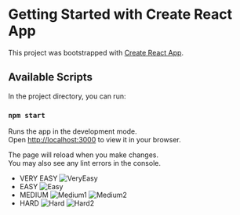 # Getting Started with Create React App

This project was bootstrapped with [Create React App](https://github.com/facebook/create-react-app).

## Available Scripts

In the project directory, you can run:

### `npm start`

Runs the app in the development mode.\
Open [http://localhost:3000](http://localhost:3000) to view it in your browser.

The page will reload when you make changes.\
You may also see any lint errors in the console.


* VERY EASY 
![VeryEasy](https://user-images.githubusercontent.com/63440483/179383313-0967d13c-10d3-40b5-9baa-297f656078f1.png)
* EASY
![Easy](https://user-images.githubusercontent.com/63440483/179383314-993b5c0d-2172-4e53-afe7-e24a62bce279.png)
* MEDIUM
![Medium1](https://user-images.githubusercontent.com/63440483/179383315-30bd7e7f-ec39-4a35-a2d6-e240693de7ac.png)
![Medium2](https://user-images.githubusercontent.com/63440483/179383316-1e5f957e-236f-4f4f-bd7d-43dd88cc682a.png)
* HARD
![Hard](https://user-images.githubusercontent.com/63440483/179383422-f8b01309-85e3-4c74-94db-fa4ba8dd2bef.png)
![Hard2](https://user-images.githubusercontent.com/63440483/179383470-a111e7e2-61f4-410d-9126-c9f832fb8df6.png)
